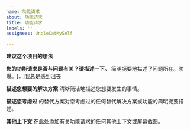 ```yaml
---
name: 功能请求
about: 功能请求
title: 功能请求
labels: ''
assignees: UncleCatMySelf

---
```


**建议这个项目的想法**

**您的功能请求是否与问题有关？请描述一下。**
简明扼要地描述了问题所在。防爆。[...]我总是感到沮丧

**描述您想要的解决方案**
清晰简洁地描述您想要发生的事情。

**描述您考虑过**
的替代方案对您考虑过的任何替代解决方案或功能的简明扼要描述。

**其他上下文**
在此处添加有关功能请求的任何其他上下文或屏幕截图。
